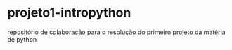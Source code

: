 # projeto1-intropython
repositório de colaboração para o resolução do primeiro projeto da matéria de python
